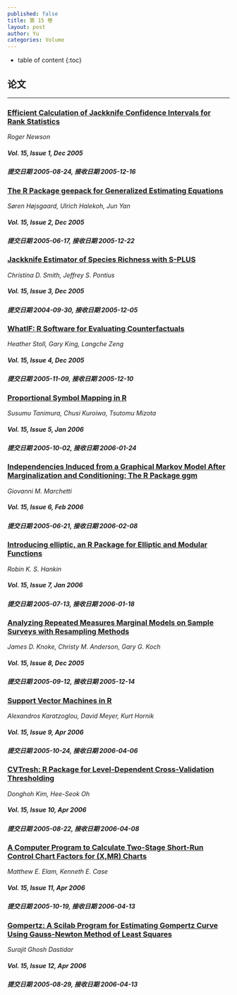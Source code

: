 ```yaml
---
published: false
title: 第 15 卷
layout: post
author: Yu
categories: Volume
---
```


* table of content
{:toc}

## 论文

***

### [Efficient Calculation of Jackknife Confidence Intervals for Rank Statistics](/jstatsoft/v15/i01.html)

*Roger Newson*

##### Vol. 15, Issue 1, Dec 2005

##### 提交日期 2005-08-24, 接收日期 2005-12-16

### [The R Package geepack for Generalized Estimating Equations](/jstatsoft/v15/i02.html)

*Søren  Højsgaard, Ulrich Halekoh, Jun Yan*

##### Vol. 15, Issue 2, Dec 2005

##### 提交日期 2005-06-17, 接收日期 2005-12-22

### [Jackknife Estimator of Species Richness with S-PLUS](/jstatsoft/v15/i03.html)

*Christina D. Smith, Jeffrey S. Pontius*

##### Vol. 15, Issue 3, Dec 2005

##### 提交日期 2004-09-30, 接收日期 2005-12-05

### [WhatIF: R Software for Evaluating Counterfactuals](/jstatsoft/v15/i04.html)

*Heather Stoll, Gary King, Langche Zeng*

##### Vol. 15, Issue 4, Dec 2005

##### 提交日期 2005-11-09, 接收日期 2005-12-10

### [Proportional Symbol Mapping in R](/jstatsoft/v15/i05.html)

*Susumu Tanimura, Chusi Kuroiwa, Tsutomu  Mizota*

##### Vol. 15, Issue 5, Jan 2006

##### 提交日期 2005-10-02, 接收日期 2006-01-24

### [Independencies Induced from a Graphical Markov Model After Marginalization and Conditioning: The R Package ggm](/jstatsoft/v15/i06.html)

*Giovanni M. Marchetti*

##### Vol. 15, Issue 6, Feb 2006

##### 提交日期 2005-06-21, 接收日期 2006-02-08

### [Introducing elliptic, an R Package for Elliptic and Modular Functions](/jstatsoft/v15/i07.html)

*Robin K. S. Hankin*

##### Vol. 15, Issue 7, Jan 2006

##### 提交日期 2005-07-13, 接收日期 2006-01-18

### [Analyzing Repeated Measures Marginal Models on Sample Surveys with Resampling Methods](/jstatsoft/v15/i08.html)

*James D. Knoke, Christy M. Anderson, Gary G. Koch*

##### Vol. 15, Issue 8, Dec 2005

##### 提交日期 2005-09-12, 接收日期 2005-12-14

### [Support Vector Machines in R](/jstatsoft/v15/i09.html)

*Alexandros Karatzoglou, David Meyer, Kurt Hornik*

##### Vol. 15, Issue 9, Apr 2006

##### 提交日期 2005-10-24, 接收日期 2006-04-06

### [CVTresh: R Package for Level-Dependent Cross-Validation Thresholding](/jstatsoft/v15/i10.html)

*Donghoh Kim, Hee-Seok Oh*

##### Vol. 15, Issue 10, Apr 2006

##### 提交日期 2005-08-22, 接收日期 2006-04-08

### [A Computer Program to Calculate Two-Stage Short-Run Control Chart Factors for (X,MR) Charts](/jstatsoft/v15/i11.html)

*Matthew E. Elam, Kenneth E. Case*

##### Vol. 15, Issue 11, Apr 2006

##### 提交日期 2005-10-19, 接收日期 2006-04-13

### [Gompertz: A Scilab Program for Estimating Gompertz Curve Using Gauss-Newton Method of Least Squares](/jstatsoft/v15/i12.html)

*Surajit Ghosh Dastidar*

##### Vol. 15, Issue 12, Apr 2006

##### 提交日期 2005-08-29, 接收日期 2006-04-13

